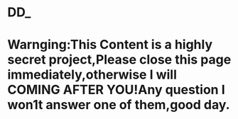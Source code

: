 # DD_<br>

# Warnging:This Content is a highly secret project,Please close this page immediately,otherwise I will COMING AFTER YOU!Any question I won1t answer one of them,good day.
